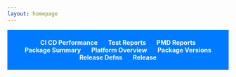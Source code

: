 ```yaml
---
layout: homepage
---
```


<style>
ul {
    list-style-type: none;
    padding: 20px 0;
    background: #007bff;
    text-align: center;
    margin-bottom: 20px;
}
ul li {
    display: inline-block;
    margin: 0 10px;
}
ul li a {
    color: #fff;
    font-weight: bold;
    text-decoration: none;
}
ul li a.selected {
    background-color: #0056b3;
    padding: 5px 10px;
    border-radius: 5px;
}
iframe {
    width: 100%;
    height: calc(100vh - 5vh - 60px);
    border: none;
    display: none;
}
#fullscreenIcon, #rotateIcon {
    position: absolute;
    top: 10px;
    right: 10px;
    cursor: pointer;
    color: #007bff;
    font-size: 24px;
}
#rotateIcon {
    right: 50px;
}

#orgSelector, #domainSelector {
    text-align: right;
    display: none;
    color: #34bdeb;
    padding: 10px;
    border-radius: 5px;
}

#orgSelector span, #domainSelector span {
    margin-right: 10px;
    font-weight: bold;
}

#orgSelector select, #domainSelector select {
    border: none;
    background: #0056b3;
    color: #fff;
    padding: 5px;
    border-radius: 5px;
}

</style>

<ul id="navBar">
    <li><a href="#cicd">CI CD Performance</a></li>
    <li><a href="#apexTests">Test Reports</a></li>
    <li><a href="#pmdReport">PMD Reports</a></li>
    <li><a href="#packageSummary">Package Summary</a></li>
    <li><a href="#platformOverview">Platform Overview</a></li>
    <li><a href="#packageVersions">Package Versions</a></li>
    <li><a href="#releasedefns">Release Defns</a></li>
    <li><a href="#releases">Release</a></li>
</ul>

<div id="orgSelector" style="text-align: right; display: none;">
    <span>Select an Org:</span>
    <select id="orgSelect">
        {% for org in site.data.orgs %}
        <option value="{{ org }}">{{ org }}</option>
        {% endfor %}
    </select>
</div>

<div id="domainSelector" style="text-align: right; display: none;">
    <span>Select a Domain/Release config:</span>
      <select id="domainSelect">
        {% for domain in site.data.domains %}
        <option value="{{ domain }}">{{ domain }}</option>
        {% endfor %}
    </select>
</div>

<!-- Icons -->
<i id="fullscreenIcon" class="fas fa-expand-arrows-alt" onclick="toggleFullscreen()"></i>
<i id="rotateIcon" class="fas fa-sync-alt" onclick="toggleRotation()"></i>

<!-- Iframes -->
<iframe id="iframe1"></iframe>
<iframe id="iframe2"></iframe>
<iframe id="iframe3"></iframe>
<iframe id="iframe4"></iframe>
<iframe id="iframe5"></iframe>
<iframe id="iframe6"></iframe>
<iframe id="iframe7"></iframe>
<iframe id="iframe8"></iframe>

<script>
var fullscreen = false;
var rotating = false;
var rotateInterval;

{% assign dashboard = site.data.dashboard %}

var baseUrl = window.location.origin;
var pathArray = window.location.pathname.split('/');

var tabs = {
    'cicd': {
        iframeId: 'iframe1',
        url: '{{ dashboard.cicd_performance_dashboard_url }}'
    },
    'apexTests': {
        iframeId: 'iframe2',
        url: '/apextestResults/'
    },
    'pmdReport': {
        iframeId: 'iframe3',
        url: '/pmd/pmdReport.html'
    },
    'packageSummary': {
        iframeId: 'iframe4',
        url: '{{ dashboard.package_summary_dasbhoard_url }}'
    },
    'platformOverview': {
        iframeId: 'iframe5',
        url: '{{ dashboard.platform_overview_dashboard_url }}'
    },
    'packageVersions': {
        iframeId: 'iframe6',
        url: 'packageVersionReports/packageVersionReport.html'
    },
    'releasedefns': {
        iframeId: 'iframe7',
        url: '/changelog/changelog-' // url will be completed in showTab function
    },
    'releases': {
        iframeId: 'iframe8',
        url: '/release-pipeline-view/release-pipeline-' // url will be completed in showTab function
    }
};



function showTab(hash) {
    var tab = tabs[hash];

    if (!tab) {
        console.error('Invalid hash: ' + hash);
        return;
    }

    // Hide all iframes
    var iframes = document.getElementsByTagName('iframe');
    for (var i = 0; i < iframes.length; i++) {
        iframes[i].style.display = 'none';
        iframes[i].src = '';
    }

    // Show the selected iframe and set its src
    var iframe = document.getElementById(tab.iframeId);
    iframe.style.display = 'block';
    iframe.src=baseUrl+pathArray[1]
    console.log(pathArray[1]);
    console.log(iframe.src);
    if(hash === 'apexTests') {
        var selectedOrg = document.getElementById('orgSelect').value.toLowerCase();
        iframe.src += tab.url + selectedOrg + '.html';
        document.getElementById('orgSelector').style.display = 'block';
         document.getElementById('domainSelector').style.display = 'none';
    } else if(hash === 'releasedefns') {
        var selectedDomain = document.getElementById('domainSelect').value.toLowerCase();
        iframe.src += tab.url + selectedDomain + '.html';
        document.getElementById('orgSelector').style.display = 'none';
        document.getElementById('domainSelector').style.display = 'block';
    } else if (hash === 'releases')
    {
        var selectedDomain = document.getElementById('domainSelect').value.toLowerCase();
        iframe.src += tab.url + selectedDomain + '.html';
        document.getElementById('orgSelector').style.display = 'none';
        document.getElementById('domainSelector').style.display = 'block';
    }
    else {
        iframe.src += tab.url;
        document.getElementById('orgSelector').style.display = 'none';
        document.getElementById('domainSelector').style.display = 'none';
    }

    // Highlight the selected link
    var links = document.querySelectorAll('ul#navBar li a');
    for (var i = 0; i < links.length; i++) {
        links[i].classList.remove('selected');
    }
    var link = document.querySelector('ul#navBar li a[href="#' + hash + '"]');
    link.classList.add('selected');
}

 function initializePage() {
            var hash = window.location.hash.substring(1);
            showTab(hash || 'cicd');
}

function toggleFullscreen() {
    if (!fullscreen) {
        if (document.documentElement.requestFullscreen) {
            document.documentElement.requestFullscreen();
        } else if (document.documentElement.mozRequestFullScreen) { /* Firefox */
            document.documentElement.mozRequestFullScreen();
        } else if (document.documentElement.webkitRequestFullscreen) { /* Chrome, Safari & Opera */
            document.documentElement.webkitRequestFullscreen();
        } else if (document.documentElement.msRequestFullscreen) { /* IE/Edge */
            document.documentElement.msRequestFullscreen();
        }
    } else {
        if (document.exitFullscreen) {
            document.exitFullscreen();
        } else if (document.mozCancelFullScreen) { /* Firefox */
            document.mozCancelFullScreen();
        } else if (document.webkitExitFullscreen) { /* Chrome, Safari and Opera */
            document.webkitExitFullscreen();
        } else if (document.msExitFullscreen) { /* IE/Edge */
            document.msExitFullscreen();
        }
    }
    fullscreen = !fullscreen;
}

function toggleRotation() {
    if (rotating) {
        clearInterval(rotateInterval);
    } else {
        rotateInterval = setInterval(function() {
            var selectedLink = document.querySelector('ul#navBar li a.selected');
            var nextLink = selectedLink.parentElement.nextSibling;
            if (!nextLink) {
                nextLink = document.querySelector('ul#navBar li a:first-child');
            }
            window.location.hash = nextLink.getAttribute("href").substring(1);
        }, 2 * 60 * 1000); // every 2 minutes
    }
    rotating = !rotating;
}

window.onload = function() {
    initializePage();

     // Event listener for org selection dropdown
    document.getElementById('orgSelect').addEventListener('change', function() {
        if (window.location.hash.substring(1) === 'apexTests') {
            showTab('apexTests');
        }
    });

     document.getElementById('domainSelect').addEventListener('change', function() {
        if (window.location.hash.substring(1) === 'releasedefns') {
            showTab('releasedefns');
        }
    });


};

window.onhashchange = function() {
    var hash = window.location.hash.substring(1);
    showTab(hash);
};
window.onhashchange = function() {
            initializePage();
};
</script>
